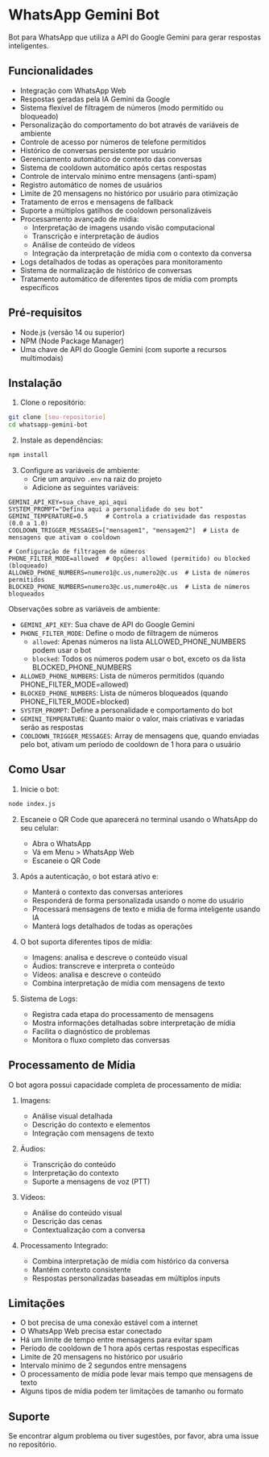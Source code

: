 # WhatsApp Gemini Bot

Bot para WhatsApp que utiliza a API do Google Gemini para gerar respostas inteligentes.

## Funcionalidades

- Integração com WhatsApp Web
- Respostas geradas pela IA Gemini da Google
- Sistema flexível de filtragem de números (modo permitido ou bloqueado)
- Personalização do comportamento do bot através de variáveis de ambiente
- Controle de acesso por números de telefone permitidos
- Histórico de conversas persistente por usuário
- Gerenciamento automático de contexto das conversas
- Sistema de cooldown automático após certas respostas
- Controle de intervalo mínimo entre mensagens (anti-spam)
- Registro automático de nomes de usuários
- Limite de 20 mensagens no histórico por usuário para otimização
- Tratamento de erros e mensagens de fallback
- Suporte a múltiplos gatilhos de cooldown personalizáveis
- Processamento avançado de mídia:
  - Interpretação de imagens usando visão computacional
  - Transcrição e interpretação de áudios
  - Análise de conteúdo de vídeos
  - Integração da interpretação de mídia com o contexto da conversa
- Logs detalhados de todas as operações para monitoramento
- Sistema de normalização de histórico de conversas
- Tratamento automático de diferentes tipos de mídia com prompts específicos

## Pré-requisitos

- Node.js (versão 14 ou superior)
- NPM (Node Package Manager)
- Uma chave de API do Google Gemini (com suporte a recursos multimodais)

## Instalação

1. Clone o repositório:
```bash
git clone [seu-repositorio]
cd whatsapp-gemini-bot
```

2. Instale as dependências:
```bash
npm install
```

3. Configure as variáveis de ambiente:
   - Crie um arquivo `.env` na raiz do projeto
   - Adicione as seguintes variáveis:
```env
GEMINI_API_KEY=sua_chave_api_aqui
SYSTEM_PROMPT="Defina aqui a personalidade do seu bot"
GEMINI_TEMPERATURE=0.5     # Controla a criatividade das respostas (0.0 a 1.0)
COOLDOWN_TRIGGER_MESSAGES=["mensagem1", "mensagem2"]  # Lista de mensagens que ativam o cooldown

# Configuração de filtragem de números
PHONE_FILTER_MODE=allowed  # Opções: allowed (permitido) ou blocked (bloqueado)
ALLOWED_PHONE_NUMBERS=numero1@c.us,numero2@c.us  # Lista de números permitidos
BLOCKED_PHONE_NUMBERS=numero3@c.us,numero4@c.us  # Lista de números bloqueados
```

Observações sobre as variáveis de ambiente:
- `GEMINI_API_KEY`: Sua chave de API do Google Gemini
- `PHONE_FILTER_MODE`: Define o modo de filtragem de números
  - `allowed`: Apenas números na lista ALLOWED_PHONE_NUMBERS podem usar o bot
  - `blocked`: Todos os números podem usar o bot, exceto os da lista BLOCKED_PHONE_NUMBERS
- `ALLOWED_PHONE_NUMBERS`: Lista de números permitidos (quando PHONE_FILTER_MODE=allowed)
- `BLOCKED_PHONE_NUMBERS`: Lista de números bloqueados (quando PHONE_FILTER_MODE=blocked)
- `SYSTEM_PROMPT`: Define a personalidade e comportamento do bot
- `GEMINI_TEMPERATURE`: Quanto maior o valor, mais criativas e variadas serão as respostas
- `COOLDOWN_TRIGGER_MESSAGES`: Array de mensagens que, quando enviadas pelo bot, ativam um período de cooldown de 1 hora para o usuário

## Como Usar

1. Inicie o bot:
```bash
node index.js
```

2. Escaneie o QR Code que aparecerá no terminal usando o WhatsApp do seu celular:
   - Abra o WhatsApp
   - Vá em Menu > WhatsApp Web
   - Escaneie o QR Code

3. Após a autenticação, o bot estará ativo e:
   - Manterá o contexto das conversas anteriores
   - Responderá de forma personalizada usando o nome do usuário
   - Processará mensagens de texto e mídia de forma inteligente usando IA
   - Manterá logs detalhados de todas as operações

4. O bot suporta diferentes tipos de mídia:
   - Imagens: analisa e descreve o conteúdo visual
   - Áudios: transcreve e interpreta o conteúdo
   - Vídeos: analisa e descreve o conteúdo
   - Combina interpretação de mídia com mensagens de texto

5. Sistema de Logs:
   - Registra cada etapa do processamento de mensagens
   - Mostra informações detalhadas sobre interpretação de mídia
   - Facilita o diagnóstico de problemas
   - Monitora o fluxo completo das conversas

## Processamento de Mídia

O bot agora possui capacidade completa de processamento de mídia:

1. Imagens:
   - Análise visual detalhada
   - Descrição do contexto e elementos
   - Integração com mensagens de texto

2. Áudios:
   - Transcrição do conteúdo
   - Interpretação do contexto
   - Suporte a mensagens de voz (PTT)

3. Vídeos:
   - Análise do conteúdo visual
   - Descrição das cenas
   - Contextualização com a conversa

4. Processamento Integrado:
   - Combina interpretação de mídia com histórico da conversa
   - Mantém contexto consistente
   - Respostas personalizadas baseadas em múltiplos inputs

## Limitações

- O bot precisa de uma conexão estável com a internet
- O WhatsApp Web precisa estar conectado
- Há um limite de tempo entre mensagens para evitar spam
- Período de cooldown de 1 hora após certas respostas específicas
- Limite de 20 mensagens no histórico por usuário
- Intervalo mínimo de 2 segundos entre mensagens
- O processamento de mídia pode levar mais tempo que mensagens de texto
- Alguns tipos de mídia podem ter limitações de tamanho ou formato

## Suporte

Se encontrar algum problema ou tiver sugestões, por favor, abra uma issue no repositório.
